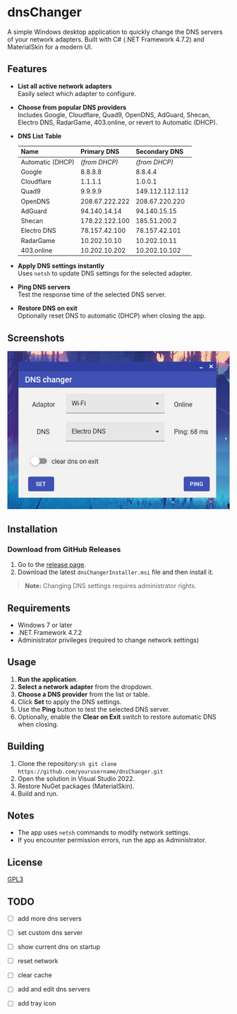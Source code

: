# dnsChanger

A simple Windows desktop application to quickly change the DNS servers of your network adapters. Built with C# (.NET Framework 4.7.2) and MaterialSkin for a modern UI.

## Features

- **List all active network adapters**  
  Easily select which adapter to configure.

- **Choose from popular DNS providers**  
  Includes Google, Cloudflare, Quad9, OpenDNS, AdGuard, Shecan, Electro DNS, RadarGame, 403.online, or revert to Automatic (DHCP).

- **DNS List Table**

  | Name             | Primary DNS        | Secondary DNS        |
  |------------------|-------------------|----------------------|
  | Automatic (DHCP) | *(from DHCP)*     | *(from DHCP)*        |
  | Google           | 8.8.8.8           | 8.8.4.4              |
  | Cloudflare       | 1.1.1.1           | 1.0.0.1              |
  | Quad9            | 9.9.9.9           | 149.112.112.112      |
  | OpenDNS          | 208.67.222.222    | 208.67.220.220       |
  | AdGuard          | 94.140.14.14      | 94.140.15.15         |
  | Shecan           | 178.22.122.100    | 185.51.200.2         |
  | Electro DNS      | 78.157.42.100     | 78.157.42.101        |
  | RadarGame        | 10.202.10.10      | 10.202.10.11         |
  | 403.online       | 10.202.10.202     | 10.202.10.102        |

- **Apply DNS settings instantly**  
  Uses `netsh` to update DNS settings for the selected adapter.

- **Ping DNS servers**  
  Test the response time of the selected DNS server.

- **Restore DNS on exit**  
  Optionally reset DNS to automatic (DHCP) when closing the app.

## Screenshots

![dnsChanger screenshot](screenshot.png) <!-- Add a screenshot if available -->

## Installation

### Download from GitHub Releases

1. Go to the [release page](https://github.com/ali-moments/dnsChanger/releases/tag/publish).
2. Download the latest `dnsChangerInstaller.msi` file and then install it.

> **Note:** Changing DNS settings requires administrator rights.

## Requirements

- Windows 7 or later
- .NET Framework 4.7.2
- Administrator privileges (required to change network settings)

## Usage

1. **Run the application**.
2. **Select a network adapter** from the dropdown.
3. **Choose a DNS provider** from the list or table.
4. Click **Set** to apply the DNS settings.
5. Use the **Ping** button to test the selected DNS server.
6. Optionally, enable the **Clear on Exit** switch to restore automatic DNS when closing.

## Building

1. Clone the repository:```sh git clone https://github.com/yourusername/dnsChanger.git```
2. Open the solution in Visual Studio 2022.
3. Restore NuGet packages (MaterialSkin).
4. Build and run.

## Notes

- The app uses `netsh` commands to modify network settings.
- If you encounter permission errors, run the app as Administrator.

## License

[GPL3](LICENSE)


## TODO

- [ ] add more dns servers
- [ ] set custom dns server
- [ ] show current dns on startup
- [ ] reset network
- [ ] clear cache
- [ ] add and edit dns servers
- [ ] add tray icon


<!--  
Mikhak
185.55.226.26
185.55.225.25

Erfun DNS
91.107.174.79
79.127.127.2


OpenDNS
208.67.222.222
208.67.220.220

AdGuard DNS
94.140.14.14
94.140.15.15
-->
